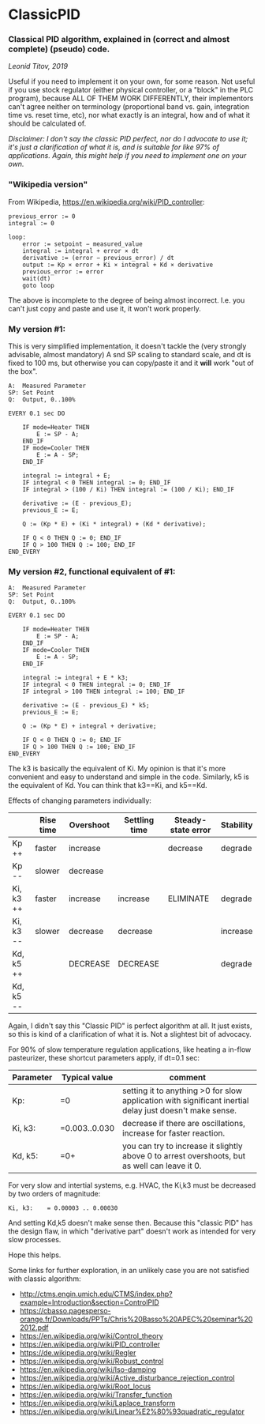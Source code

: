 # ClassicPID

### Classical PID algorithm, explained in (correct and almost complete) (pseudo) code.

_Leonid Titov, 2019_

Useful if you need to implement it on your own, for some reason. Not useful if you use stock
regulator (either physical controller, or a "block" in the PLC program), because ALL OF THEM WORK DIFFERENTLY,
their implementors can't agree neither on terminology (proportional band vs. gain, integration time vs. reset time, etc),
nor what exactly is an integral, how and of what it should be calculated of.

_Disclaimer: I don't say the classic PID perfect, nor do I advocate to use it; it's just a clarification of what it is, and is
suitable for like 97% of applications. Again, this might help if you need to implement one on your own._

### "Wikipedia version"

From Wikipedia, https://en.wikipedia.org/wiki/PID_controller:

	previous_error := 0
	integral := 0
	
	loop:
		error := setpoint − measured_value
		integral := integral + error × dt
		derivative := (error − previous_error) / dt
		output := Kp × error + Ki × integral + Kd × derivative
		previous_error := error
		wait(dt)
		goto loop

The above is incomplete to the degree of being almost incorrect. I.e. you can't just copy and paste and use it,
it won't work properly.

### My version #1:

This is very simplified implementation, it doesn't tackle the (very strongly advisable, almost mandatory)
A snd SP scaling to standard scale, and dt is fixed to 100 ms, but otherwise you can copy/paste it and it __will__
work "out of the box".

	A:	Measured Parameter
	SP:	Set Point
	Q:	Output, 0..100%

	EVERY 0.1 sec DO
	
		IF mode=Heater THEN
			E := SP - A;
		END_IF
		IF mode=Cooler THEN
			E := A - SP;
		END_IF
		
		integral := integral + E;
		IF integral < 0 THEN integral := 0; END_IF
		IF integral > (100 / Ki) THEN integral := (100 / Ki); END_IF
		
		derivative := (E - previous_E);
		previous_E := E;
		
		Q := (Kp * E) + (Ki * integral) + (Kd * derivative);
		
		IF Q < 0 THEN Q := 0; END_IF
		IF Q > 100 THEN Q := 100; END_IF
	END_EVERY


### My version #2, functional equivalent of #1:

	A:	Measured Parameter
	SP:	Set Point
	Q:	Output, 0..100%

	EVERY 0.1 sec DO
	
		IF mode=Heater THEN
			E := SP - A;
		END_IF
		IF mode=Cooler THEN
			E := A - SP;
		END_IF
		
		integral := integral + E * k3;
		IF integral < 0 THEN integral := 0; END_IF
		IF integral > 100 THEN integral := 100; END_IF
		
		derivative := (E - previous_E) * k5;
		previous_E := E;
		
		Q := (Kp * E) + integral + derivative;
		
		IF Q < 0 THEN Q := 0; END_IF
		IF Q > 100 THEN Q := 100; END_IF
	END_EVERY
	
The k3 is basically the equivalent of Ki. My opinion is that it's more convenient and easy to
understand and simple in the code. Similarly, k5 is the equivalent of Kd. You can think that
k3==Ki, and k5==Kd.

Effects of changing parameters individually:

|	|Rise time	|Overshoot	|Settling time	|Steady-state error	|Stability	|
| ---	| ---	| ---	| ---	| ---	| ---	|
|Kp ++	|faster	|increase	|	|decrease	|degrade	|
|Kp --	|slower	|decrease	|	|	|	|
|Ki, k3 ++	|faster	|increase	|increase	|ELIMINATE	|degrade	|
|Ki, k3 --	|slower	|decrease	|decrease	|	|increase	|
|Kd, k5 ++	|	|DECREASE	|DECREASE	|	|degrade	|
|Kd, k5 --	|	|	|	|	|	|


Again, I didn't say this "Classic PID" is perfect algorithm at all. It just exists, so this is kind of
a clarification of what it is. Not a slightest bit of advocacy.

For 90% of slow temperature regulation applications, like heating a in-flow pasteurizer, these shortcut parameters apply,
if dt=0.1 sec:

| Parameter	| Typical value	| comment	|
| ---	| ---	| ---	|
|Kp:	|=0	|setting it to anything >0 for slow application with significant inertial delay just doesn't make sense.	|
|Ki, k3:	|=0.003..0.030	|decrease if there are oscillations, increase for faster reaction.	|
|Kd, k5:	|=0+	|you can try to increase it slightly above 0 to arrest overshoots, but as well can leave it 0.	|

For very slow and intertial systems, e.g. HVAC, the Ki,k3 must be decreased by two orders of magnitude:

	Ki, k3:	   = 0.00003 .. 0.00030

And setting Kd,k5 doesn't make sense then. Because this "classic PID" has the design flaw, in which "derivative part" doesn't
work as intended for very slow processes.

Hope this helps.

Some links for further exploration, in an unlikely case you are not satisfied with classic algorithm:
  - http://ctms.engin.umich.edu/CTMS/index.php?example=Introduction&section=ControlPID
  - https://cbasso.pagesperso-orange.fr/Downloads/PPTs/Chris%20Basso%20APEC%20seminar%202012.pdf
  - https://en.wikipedia.org/wiki/Control_theory
  - https://en.wikipedia.org/wiki/PID_controller
  - https://de.wikipedia.org/wiki/Regler
  - https://en.wikipedia.org/wiki/Robust_control
  - https://en.wikipedia.org/wiki/Iso-damping
  - https://en.wikipedia.org/wiki/Active_disturbance_rejection_control
  - https://en.wikipedia.org/wiki/Root_locus
  - https://en.wikipedia.org/wiki/Transfer_function
  - https://en.wikipedia.org/wiki/Laplace_transform
  - https://en.wikipedia.org/wiki/Linear%E2%80%93quadratic_regulator
  
